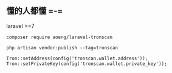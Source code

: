 ## 懂的人都懂 =-=

laravel >=7
``` 
composer require aoeng/laravel-tronscan

php artisan vendor:publish --tag=tronscan
```



```injectablephp
Tron::setAddress(config('tronscan.wallet.address'));
Tron::setPrivateKey(config('tronscan.wallet.private_key'));
```
